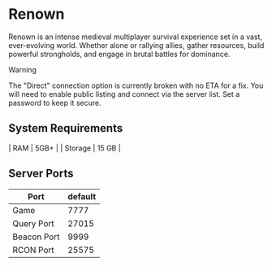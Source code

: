 # Renown
Renown is an intense medieval multiplayer survival experience set in a vast, ever-evolving world. Whether alone or rallying allies, gather resources, build powerful strongholds, and engage in brutal battles for dominance.

> [!WARNING]
> The "Direct" connection option is currently broken with no ETA for a fix. You will need to enable public listing and connect via the server list. Set a password to keep it secure.


## System Requirements
| RAM | 5GB+ |
| Storage | 15 GB |

## Server Ports

| Port    | default       |
|---------|---------------|
| Game    | 7777 |
| Query Port    | 27015   |
| Beacon Port | 9999 |
| RCON Port | 25575 |
